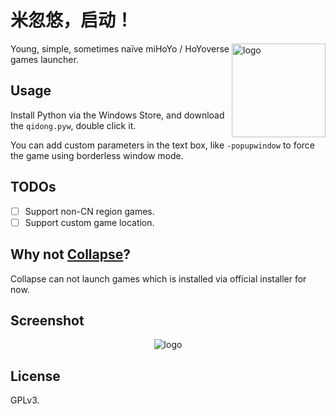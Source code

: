 # 米忽悠，启动！

<img src="http://www.96845.com/uploads/allimg/230505/2-230505112S1954.jpg" alt="logo" width="150" align="right" />
Young, simple, sometimes naïve miHoYo / HoYoverse games launcher.

## Usage

Install Python via the Windows Store, and download the `qidong.pyw`, double click it.

You can add custom parameters in the text box, like `-popupwindow` to force the game using borderless window mode.

## TODOs

- [ ] Support non-CN region games.
- [ ] Support custom game location.

## Why not [Collapse](https://github.com/neon-nyan/Collapse)?

Collapse can not launch games which is installed via official installer for now.

## Screenshot

<p align="center"><img src="https://i.v2ex.co/z30Q6sEsl.png" alt="logo" /></p>

## License

GPLv3.